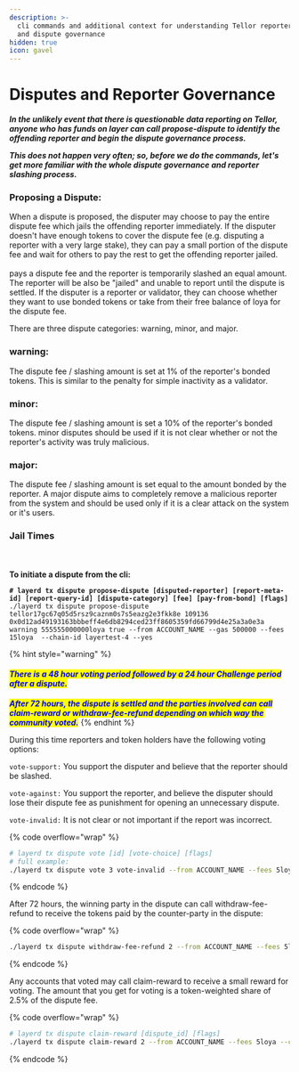 ```yaml
---
description: >-
  cli commands and additional context for understanding Tellor reporter slashing
  and dispute governance
hidden: true
icon: gavel
---
```


# Disputes and Reporter Governance

_**In the unlikely event that there is questionable data reporting on Tellor, anyone who has funds on layer can call propose-dispute to identify the offending reporter and begin the dispute governance process.**_&#x20;

_**This does not happen very often; so, before we do the commands, let's get more familiar with the whole dispute governance and reporter slashing process.**_

### Proposing a Dispute:

When a dispute is proposed, the disputer may choose to pay the entire dispute fee which jails the offending reporter immediately. If the disputer doesn't have enough tokens to cover the dispute fee (e.g. disputing a reporter with a very large stake), they can pay a small portion of the dispute fee and wait for others to pay the rest to get the offending reporter jailed. \
\
&#x20;pays a dispute fee and the reporter is temporarily slashed an equal amount. The reporter will be also be "jailed" and unable to report until the dispute is settled.  If the disputer is a reporter or validator, they can choose whether they want to use bonded tokens or take from their free balance of loya for the dispute fee.

There are three dispute categories: warning, minor, and major.&#x20;

### warning:

The dispute fee / slashing amount is set at 1% of the reporter's bonded tokens. This is similar to the penalty for simple inactivity as a validator.&#x20;

### minor:

The dispute fee / slashing amount is set a 10% of the reporter's bonded tokens. minor disputes should be used if it is not clear whether or not the reporter's activity was truly malicious.

### major:

The dispute fee / slashing amount is set equal to the amount bonded by the reporter. A major dispute aims to completely remove a malicious reporter from the system and should be used only if it is a clear attack on the system or it's users.

### Jail Times

\
\
**To initiate a dispute from the cli:**

<pre class="language-sh" data-overflow="wrap"><code class="lang-sh"><strong># layerd tx dispute propose-dispute [disputed-reporter] [report-meta-id] [report-query-id] [dispute-category] [fee] [pay-from-bond] [flags]
</strong>./layerd tx dispute propose-dispute tellor17gc67q05d5rsz9caznm0s7s5eazg2e3fkk8e 109136 0x0d12ad49193163bbbeff4e6db8294ced23ff8605359fd66799d4e25a3a0e3a warning 555555000000loya true --from ACCOUNT_NAME --gas 500000 --fees 15loya  --chain-id layertest-4 --yes
</code></pre>

{% hint style="warning" %}
#### _<mark style="color:blue;">There is a 48 hour voting period followed by a 24 hour Challenge period after a dispute.</mark>_

_<mark style="color:blue;">**After 72 hours, the dispute is settled and the parties involved can call claim-reward or withdraw-fee-refund depending on which way the community voted.**</mark>_
{% endhint %}

During this time reporters and token holders have the following voting options:

`vote-support:`  You support the disputer and believe that the reporter should be slashed.

`vote-against:` You support the reporter, and believe the disputer should lose their dispute fee as punishment for opening an unnecessary dispute.

`vote-invalid:` It is not clear or not important if the report was incorrect.

{% code overflow="wrap" %}
```sh
# layerd tx dispute vote [id] [vote-choice] [flags]
# full example:
./layerd tx dispute vote 3 vote-invalid --from ACCOUNT_NAME --fees 5loya --chain-id layertest-4
```
{% endcode %}

After 72 hours, the winning party in the dispute can call withdraw-fee-refund to receive the tokens paid by the counter-party in the dispute:

{% code overflow="wrap" %}
```sh
./layerd tx dispute withdraw-fee-refund 2 --from ACCOUNT_NAME --fees 5loya --chain-id layertest-4
```
{% endcode %}

Any accounts that voted may call claim-reward to receive a small reward for voting. The amount that you get for voting is a token-weighted share of 2.5% of the dispute fee.

{% code overflow="wrap" %}
```sh
# layerd tx dispute claim-reward [dispute_id] [flags]
./layerd tx dispute claim-reward 2 --from ACCOUNT_NAME --fees 5loya --chain-id layertest-4
```
{% endcode %}
